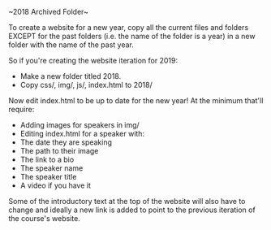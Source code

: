 ~2018 Archived Folder~


To create a website for a new year, copy all the current files and folders EXCEPT for 
the past folders (i.e. the name of the folder is a year) in a new folder with the name of the 
past year.

So if you're creating the website iteration for 2019:
- Make a new folder titled 2018.
- Copy css/, img/, js/, index.html to 2018/

Now edit index.html to be up to date for the new year! At the minimum that'll require:
- Adding images for speakers in img/
- Editing index.html for a speaker with:
 - The date they are speaking
 - The path to their image
 - The link to a bio
 - The speaker name 
 - The speaker title 
 - A video if you have it 

Some of the introductory text at the top of the website will
also have to change and ideally a new link is added to point
to the previous iteration of the course's website.
